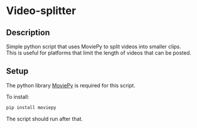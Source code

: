 # Video-splitter

## Description

Simple python script that uses MoviePy to split videos into smaller clips. This is useful for platforms that limit the length of videos that can be posted.

## Setup

The python library [MoviePy](https://pypi.org/project/moviepy/) is required for this script.

To install:
```bash
pip install moviepy
```

The script should run after that.
